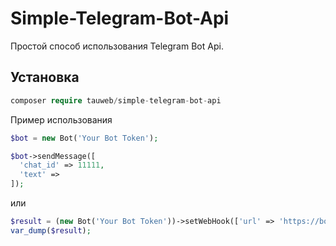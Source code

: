 # Simple-Telegram-Bot-Api
Простой способ использования Telegram Bot Api.

## Установка
```php
composer require tauweb/simple-telegram-bot-api
```
Пример использования 
```php
$bot = new Bot('Your Bot Token');

$bot->sendMessage([
  'chat_id' => 11111,
  'text' => 
]);
```
или 
```php
$result = (new Bot('Your Bot Token'))->setWebHook(['url' => 'https://bot_webhook_url']);
var_dump($result);
```
